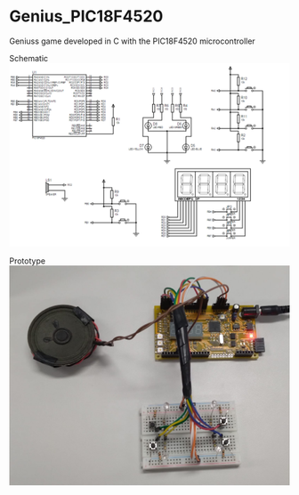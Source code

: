 # Genius_PIC18F4520
 Geniuss game developed in C with the PIC18F4520 microcontroller

Schematic
![alt text](https://github.com/GustavoSMafra/Genius_PIC18F4520/blob/main/Images/Genius_Schematic.png)

Prototype
![alt text](https://github.com/GustavoSMafra/Genius_PIC18F4520/blob/main/Images/Genius%20PIC18F4520.jpeg)
